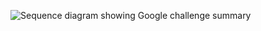 <div class="full">

![Sequence diagram showing Google challenge summary](/img/authenticators/dotnet-authenticators-google-challenge-summary.png)

</div>

